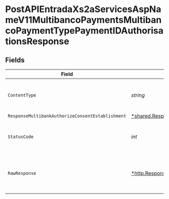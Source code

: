 # PostAPIEntradaXs2aServicesAspNameV11MultibancoPaymentsMultibancoPaymentTypePaymentIDAuthorisationsResponse


## Fields

| Field                                                                                                                                  | Type                                                                                                                                   | Required                                                                                                                               | Description                                                                                                                            |
| -------------------------------------------------------------------------------------------------------------------------------------- | -------------------------------------------------------------------------------------------------------------------------------------- | -------------------------------------------------------------------------------------------------------------------------------------- | -------------------------------------------------------------------------------------------------------------------------------------- |
| `ContentType`                                                                                                                          | *string*                                                                                                                               | :heavy_check_mark:                                                                                                                     | HTTP response content type for this operation                                                                                          |
| `ResponseMultibankAuthorizeConsentEstablishment`                                                                                       | [*shared.ResponseMultibankAuthorizeConsentEstablishment](../../../pkg/models/shared/responsemultibankauthorizeconsentestablishment.md) | :heavy_minus_sign:                                                                                                                     | Created                                                                                                                                |
| `StatusCode`                                                                                                                           | *int*                                                                                                                                  | :heavy_check_mark:                                                                                                                     | HTTP response status code for this operation                                                                                           |
| `RawResponse`                                                                                                                          | [*http.Response](https://pkg.go.dev/net/http#Response)                                                                                 | :heavy_check_mark:                                                                                                                     | Raw HTTP response; suitable for custom response parsing                                                                                |